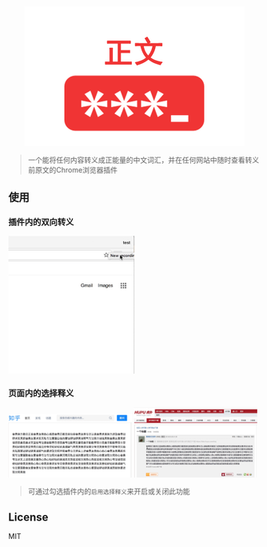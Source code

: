<p align="center">
  <img src="./src/img/small-title-icon.png">
</p>

> 一个能将任何内容转义成正能量的中文词汇，并在任何网站中随时查看转义前原文的Chrome浏览器插件

## 使用
### 插件内的双向转义

<div>
  <img src="./src/img/translate.gif" width="50%">
</div>

### 页面内的选择释义


<div>
  <img src="./src/img/zhihu.gif" width="49%">
  <img src="./src/img/hupu.gif" width="49%">
</div>


> 可通过勾选插件内的`启用选择释义`来开启或关闭此功能

## License
MIT